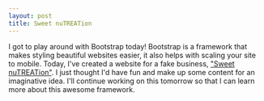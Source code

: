 ```yaml
---
layout: post
title: Sweet nuTREATion
---
```

I got to play around with Bootstrap today! Bootstrap is a framework that makes styling beautiful websites easier, it also helps with scaling your site to mobile. Today, I've created a website for a fake business, <a href='http://rachelmcquirk.com/projects/sweet/home.html' target='_blank'>"Sweet nuTREATion"<a>. I just thought I'd have fun and make up some content for an imaginative idea. I'll continue working on this tomorrow so that I can learn more about this awesome framework.
